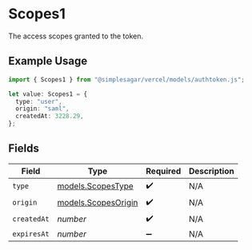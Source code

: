 # Scopes1

The access scopes granted to the token.

## Example Usage

```typescript
import { Scopes1 } from "@simplesagar/vercel/models/authtoken.js";

let value: Scopes1 = {
  type: "user",
  origin: "saml",
  createdAt: 3228.29,
};
```

## Fields

| Field                                            | Type                                             | Required                                         | Description                                      |
| ------------------------------------------------ | ------------------------------------------------ | ------------------------------------------------ | ------------------------------------------------ |
| `type`                                           | [models.ScopesType](../models/scopestype.md)     | :heavy_check_mark:                               | N/A                                              |
| `origin`                                         | [models.ScopesOrigin](../models/scopesorigin.md) | :heavy_check_mark:                               | N/A                                              |
| `createdAt`                                      | *number*                                         | :heavy_check_mark:                               | N/A                                              |
| `expiresAt`                                      | *number*                                         | :heavy_minus_sign:                               | N/A                                              |